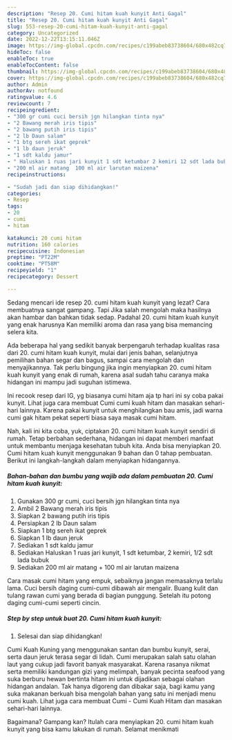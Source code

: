 ```yaml
---
description: "Resep 20. Cumi hitam kuah kunyit Anti Gagal"
title: "Resep 20. Cumi hitam kuah kunyit Anti Gagal"
slug: 553-resep-20-cumi-hitam-kuah-kunyit-anti-gagal
category: Uncategorized
date: 2022-12-22T13:15:11.046Z
image: https://img-global.cpcdn.com/recipes/c199abeb83738604/680x482cq70/20-cumi-hitam-kuah-kunyit-foto-resep-utama.jpg
hideToc: false
enableToc: true
enableTocContent: false
thumbnail: https://img-global.cpcdn.com/recipes/c199abeb83738604/680x482cq70/20-cumi-hitam-kuah-kunyit-foto-resep-utama.jpg
cover: https://img-global.cpcdn.com/recipes/c199abeb83738604/680x482cq70/20-cumi-hitam-kuah-kunyit-foto-resep-utama.jpg
author: Admin
authorAv: notfound
ratingvalue: 4.6
reviewcount: 7
recipeingredient:
- "300 gr cumi cuci bersih jgn hilangkan tinta nya"
- "2 Bawang merah iris tipis"
- "2 bawang putih iris tipis"
- "2 lb Daun salam"
- "1 btg sereh ikat geprek"
- "1 lb daun jeruk"
- "1 sdt kaldu jamur"
- " Haluskan 1 ruas jari kunyit 1 sdt ketumbar 2 kemiri 12 sdt lada bubuk"
- "200 ml air matang  100 ml air larutan maizena"
recipeinstructions:

- "Sudah jadi dan siap dihidangkan!"
categories:
- Resep
tags:
- 20
- cumi
- hitam

katakunci: 20 cumi hitam 
nutrition: 160 calories
recipecuisine: Indonesian
preptime: "PT22M"
cooktime: "PT58M"
recipeyield: "1"
recipecategory: Dessert

---
```



Sedang mencari ide resep 20. cumi hitam kuah kunyit yang lezat? Cara membuatnya sangat gampang. Tapi Jika salah mengolah maka hasilnya akan hambar dan bahkan tidak sedap. Padahal 20. cumi hitam kuah kunyit yang enak harusnya Kan memiliki aroma dan rasa yang bisa memancing selera kita.


Ada beberapa hal yang sedikit banyak berpengaruh terhadap kualitas rasa dari 20. cumi hitam kuah kunyit, mulai dari jenis bahan, selanjutnya pemilihan bahan segar dan bagus, sampai cara mengolah dan menyajikannya. Tak perlu bingung jika ingin menyiapkan 20. cumi hitam kuah kunyit yang enak di rumah, karena asal sudah tahu caranya maka hidangan ini mampu jadi suguhan istimewa.

Ini recook resep dari IG, yg biasanya cumi hitam aja tp hari ini sy coba pakai kunyit. Lihat juga cara membuat Cumi cumi kuah hitam dan masakan sehari-hari lainnya. Karena pakai kunyit untuk menghilangkan bau amis, jadi warna cumi gak hitam pekat seperti biasa saya masak cumi hitam.


Nah, kali ini kita coba, yuk, ciptakan 20. cumi hitam kuah kunyit sendiri di rumah. Tetap berbahan sederhana, hidangan ini dapat memberi manfaat untuk membantu menjaga kesehatan tubuh kita. Anda bisa menyiapkan 20. Cumi hitam kuah kunyit menggunakan 9 bahan dan 0 tahap pembuatan. Berikut ini langkah-langkah dalam menyiapkan hidangannya.

<!--inarticleads1-->

##### Bahan-bahan dan bumbu yang wajib ada dalam pembuatan 20. Cumi hitam kuah kunyit:

1. Gunakan 300 gr cumi, cuci bersih jgn hilangkan tinta nya
1. Ambil 2 Bawang merah iris tipis
1. Siapkan 2 bawang putih iris tipis
1. Persiapkan 2 lb Daun salam
1. Siapkan 1 btg sereh ikat geprek
1. Siapkan 1 lb daun jeruk
1. Sediakan 1 sdt kaldu jamur
1. Sediakan  Haluskan 1 ruas jari kunyit, 1 sdt ketumbar, 2 kemiri, 1/2 sdt lada bubuk
1. Sediakan 200 ml air matang + 100 ml air larutan maizena


Cara masak cumi hitam yang empuk, sebaiknya jangan memasaknya terlalu lama. Cuci bersih daging cumi-cumi dibawah air mengalir. Buang kulit dan tulang rawan cumi yang berada di bagian punggung. Setelah itu potong daging cumi-cumi seperti cincin. 

<!--inarticleads2-->

##### Step by step untuk buat 20. Cumi hitam kuah kunyit:


1. Selesai dan siap dihidangkan!

Cumi Kuah Kuning yang menggunakan santan dan bumbu kunyit, serai, serta daun jeruk terasa segar di lidah. Cumi merupakan salah satu olahan laut yang cukup jadi favorit banyak masyarakat. Karena rasanya nikmat serta memiliki kandungan gizi yang melimpah, banyak pecinta seafood yang suka berburu hewan bertinta hitam ini untuk dijadikan sebagai olahan hidangan andalan. Tak hanya digoreng dan dibakar saja, bagi kamu yang suka makanan berkuah bisa mengolah bahan yang satu ini menjadi menu cumi kuah. Lihat juga cara membuat Cumi - Cumi Kuah Hitam dan masakan sehari-hari lainnya. 

Bagaimana? Gampang kan? Itulah cara menyiapkan 20. cumi hitam kuah kunyit yang bisa kamu lakukan di rumah. Selamat menikmati
